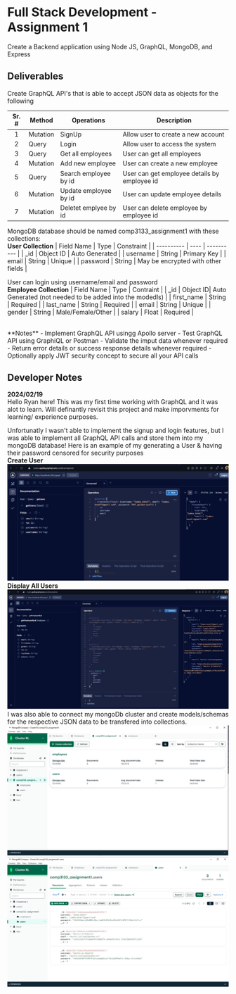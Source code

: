 # Full Stack Development - Assignment 1
Create a Backend application using Node JS, GraphQL, MongoDB, and Express

## Deliverables
Create GraphQL API's that is able to accept JSON data as objects for the following

| Sr. # | Method | Operations | Description |
| :---: | ------ | -----------| ----------- |
| 1 | Mutation | SignUp | Allow user to create a new account |
| 2 | Query | Login | Allow user to access the system |
| 3 | Query | Get all employees | User can get all employees |
| 4 | Mutation | Add new employee | User can create a new employee |
| 5 | Query | Search employee by id | User can get employee details by employee id | 
| 6 | Mutation | Update employee by id | User can update employee details |
| 7 | Mutation | Deletet emplyee by id | User can delete employee by employee id |

MongoDB database should be named comp3133_assignment1 with these collections:
<br>
**User Collection**
| Field Name | Type | Constraint |
| ---------- | ---- | ---------- |
| _id        | Object ID | Auto Generated |
| username   | String | Primary Key |
| email      | String | Unique |
| password   | String | May be encrypted with other fields |

User can login using username/email and password
<br>
**Employee Collection**
| Field Name | Type | Contraint |
| _id | Object ID| Auto Generated (not needed to be added into the modedls) |
| first_name | String | Required |
| last_name | String | Required |
| email | String | Unique |
| gender | String | Male/Female/Other |
| salary | Float | Required |

<br>
**Notes**
- Implement GraphQL API usingg Apollo server
- Test GraphQL API using GraphiQL or Postman
- Validate the imput data whenever required
- Return error details or success response details whenever required
- Optionally apply JWT security concept to secure all your API calls

## Developer Notes
**2024/02/19**<br>
Hello Ryan here! This was my first time working with GraphQL and it was alot to learn. Will definantly revisit this project and make imporvments for learning/ experience purposes.<br>

Unfortunatly I wasn't able to implement the signup and login features, but I was able to implement all GraphQL API calls and store them into my mongoDB database! Here is an example of my generating a User & having their password censored for security purposes
<br>**Create User**
![createUser Mutation using GraphQL](/screenshots/createUser.JPG)
<br>**Display All Users**
![Get Request of all users in the database](./screenshots/getUsers.JPG)
<br>
I was also able to connect my mongoDb cluster and create models/schemas for the respective JSON data to be transfered into collections.
![mongoDB Database & collections](./screenshots/mongodb_database_collections.JPG)
![mongodb Users collection](./screenshots/mongodb_users_collection.JPG)